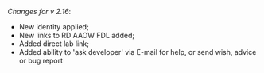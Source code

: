 _Changes for v 2.16_:
- New identity applied;
- New links to RD AAOW FDL added;
- Added direct lab link;
- Added ability to 'ask developer' via E-mail for help, or send wish, advice or bug report
